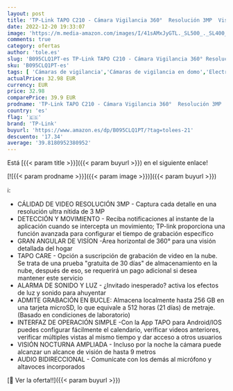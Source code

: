 ```yaml
---
layout: post
title: 'TP-Link TAPO C210 - Cámara Vigilancia 360°  Resolución 3MP  Visión Nocturna hasta 9 m  Audio Bidireccional  Detección Movimiento  Admite Tarjeta SD  Control Remoto  Compatible con Alexa  Color Blanco'
date: 2022-12-20 19:33:07
image: 'https://m.media-amazon.com/images/I/41sAMxJyGTL._SL500_._SL400_.jpg'
comments: true
category: ofertas
author: 'tole.es'
slug: 'B095CLQ1PT-es TP-Link TAPO C210 - Cámara Vigilancia 360° Resolución 3MP...'
sku: 'B095CLQ1PT-es'
tags: [ 'Cámaras de vigilancia','Cámaras de vigilancia en domo','Electrónica','Fotografía y videocámaras','alexa','tp-link','🇪🇸', ]
actualPrice: 32.98 EUR
currency: EUR
price: 32.98
comparePrice: 39.9 EUR
prodname: 'TP-Link TAPO C210 - Cámara Vigilancia 360°  Resolución 3MP  Visión Nocturna hasta 9 m  Audio Bidireccional  Detección Movimiento  Admite Tarjeta SD  Control Remoto  Compatible con Alexa  Color Blanco'
country: 'es'
flag: '🇪🇸'
brand: 'TP-Link'
buyurl: 'https://www.amazon.es/dp/B095CLQ1PT/?tag=tolees-21'
descuento: '17.34'
average: '39.8180952380952'
---
```


Está [{{< param title >}}]({{< param buyurl >}}) en el siguiente enlace!

[![{{< param prodname >}}]({{< param image >}})]({{< param buyurl >}})

ℹ️:

- CÁLIDAD DE VIDEO RESOLUCIÓN 3MP - Captura cada detalle en una resolución ultra nítida de 3 MP
- DETECCIÓN Y MOVIMIENTO - Reciba notificaciones al instante de la aplicación cuando se intercepta un movimiento; TP-link proporciona una función avanzada para configurar el tiempo de grabación específico
- GRAN ANGULAR DE VISÍON -Área horizontal de 360° para una visión detallada del hogar
- TAPO CARE - Opción a suscripción de grabación de video en la nube. Se trata de una prueba "gratuita de 30 días" de almacenamiento en la nube, después de eso, se requerirá un pago adicional si desea mantener este servicio
- ALARMA DE SONIDO Y LUZ - ¿Invitado inesperado? activa los efectos de luz y sonido para ahuyentar
- ADMITE GRABACIÓN EN BUCLE: Almacena localmente hasta 256 GB en una tarjeta microSD, lo que equivale a 512 horas (21 días) de metraje. (Basado en condiciones de laboratorio)
- INTERFAZ DE OPERACIÓN SIMPLE -Con la App TAPO para Android/IOS puedes configurar fácilmente el calendario, verificar videos anteriores, verificar múltiples vistas al mismo tiempo y dar acceso a otros usuarios
- VISIÓN NOCTURNA AMPLIADA - Incluso por la noche la cámara puede alcanzar un alcance de visión de hasta 9 metros
- AUDIO BIDIRECCIONAL - Comunícate con los demás al micrófono y altavoces incorporados

[🛒 Ver la oferta!!]({{< param buyurl >}})

